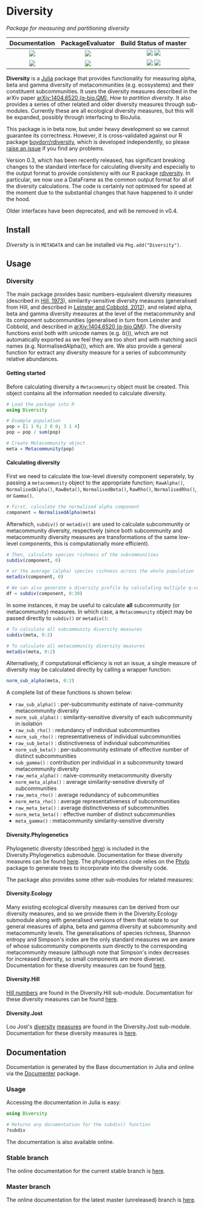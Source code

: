 # Diversity

*Package for measuring and partitioning diversity*

| **Documentation**                               | **PackageEvaluator**            | **Build Status of master**                                                    |
|:-----------------------------------------------:|:-------------------------------:|:-------------------------------------------------------------------:|
| [![][docs-stable-img]][docs-stable-url] | [![][pkg-0.5-img]][pkg-0.5-url] | [![][travis-img]][travis-url] [![][appveyor-img]][appveyor-url]     |
| [![][docs-latest-img]][docs-latest-url]         | [![][pkg-0.6-img]][pkg-0.6-url] | [![][codecov-img]][codecov-url] [![][coveralls-img]][coveralls-url] |

**Diversity** is a [Julia](http://www.julialang.org) package that
provides functionality for measuring alpha, beta and gamma diversity
of metacommunities (e.g. ecosystems) and their constituent
subcommunities. It uses the diversity measures described in the arXiv
paper [arXiv:1404.6520 (q-bio.QM)][paper-url],
*How to partition diversity*. It also provides a series of other
related and older diversity measures through sub-modules. Currently
these are all ecological diversity measures, but this will be
expanded, possibly through interfacing to BioJulia.

This package is in beta now, but under heavy development so we cannot
guarantee its correctness. However, it is cross-validated against our
R package [boydorr/rdiversity][rdiversity-url],
which is developed independently, so please
[raise an issue][issues-url] if you find any problems.

Version 0.3, which has been recently released, has significant
breaking changes to the standard interface for calculating diversity
and especially to the output format to provide consistency with our R
package [rdiversity][rdiversity-url]. In particular, we now use a
DataFrame as the common output format for all of the diversity
calculations. The code is certainly not optimised for speed at the
moment due to the substantial changes that have happened to it under
the hood.

Older interfaces have been deprecated, and will be removed in v0.4.

## Install

*Diversity* is in `METADATA` and can be installed via `Pkg.add("Diversity")`.

## Usage

### Diversity

The main package provides basic numbers-equivalent diversity measures
(described in [Hill, 1973](http://www.jstor.org/stable/1934352)),
similarity-sensitive diversity measures (generalised from Hill, and
described in
[Leinster and Cobbold, 2012][leinster-cobbold-url]),
and related alpha, beta and gamma diversity measures at the level of
the metacommunity and its component subcommunities (generalised in
turn from Leinster and Cobbold, and described in
[arXiv:1404.6520 (q-bio.QM)][paper-url]). The diversity functions
exist both with unicode names (e.g. ᾱ()), which are not automatically
exported as we feel they are too short and with matching ascii names
(e.g. NormalisedAlpha()), which are. We also provide a general
function for extract any diversity measure for a series of
subcommunity relative abundances.

#### Getting started

Before calculating diversity a `Metacommunity` object must be created. This object contains all the information needed to calculate diversity.

```julia
# Load the package into R
using Diversity

# Example population
pop = [1 1 0; 2 0 0; 3 1 4]
pop = pop / sum(pop)

# Create Metacommunity object
meta = Metacommunity(pop)
```

#### Calculating diversity
First we need to calculate the low-level diversity component seperately, by passing a `metacommunity` object to the appropriate function; `RawAlpha()`, `NormalisedAlpha()`, `RawBeta()`, `NormalisedBeta()`, `RawRho()`, `NormalisedRho()`, or `Gamma()`. 

```julia
# First, calculate the normalised alpha component
component = NormalisedAlpha(meta)
```

Afterwhich, `subdiv()` or `metadiv()` are used to calculate subcommunity or metacommunity diversity, respectively (since both subcommunity and metacommunity diversity measures are transformations of the same low-level components, this is computationally more efficient).

```julia
# Then, calculate species richness of the subcommunities
subdiv(component, 0)

# or the average (alpha) species richness across the whole population
metadiv(component, 0)

# We can also generate a diversity profile by calculating multiple q-values simultaneously
df = subdiv(component, 0:30)
```

In some instances, it may be useful to calculate **all** subcommunity (or metacommunity) measures. In which case, a `Metacommunity` object may be passed directly to `subdiv()` or `metadiv()`:

```julia
# To calculate all subcommunity diversity measures
subdiv(meta, 0:2)

# To calculate all metacommunity diversity measures
metadiv(meta, 0:2)
```

Alternatively, if computational efficiency is not an issue, a single measure of diversity may be calculated directly by calling a wrapper function:
```julia
norm_sub_alpha(meta, 0:2)
```
A complete list of these functions is shown below:

* `raw_sub_alpha()` : per-subcommunity estimate of naive-community metacommunity diversity
* `norm_sub_alpha()` : similarity-sensitive diversity of each subcommunity in isolation
* `raw_sub_rho()` : redundancy of individual subcommunities
* `norm_sub_rho()` : representativeness of individual subcommunities
* `raw_sub_beta()` : distinctiveness of individual subcommunities
* `norm_sub_beta()` : per-subcommunity estimate of effective number of distinct subcommunities
* `sub_gamma()` : contribution per individual in a subcommunity toward metacommunity diversity
* `raw_meta_alpha()` : naive-community metacommunity diversity
* `norm_meta_alpha()` : average similarity-sensitive diversity of subcommunities
* `raw_meta_rho()` : average redundancy of subcommunities
* `norm_meta_rho()` : average representativeness of subcommunities
* `raw_meta_beta()` : average distinctiveness of subcommunities
* `norm_meta_beta()` : effective number of distinct subcommunities
* `meta_gamma()` : metacommunity similarity-sensitive diversity

#### Diversity.Phylogenetics

Phylogenetic diversity (described [here][leinster-cobbold-url]) is
included in the Diversity.Phylogenetics submodule. Documentation for
these diversity measures can be found
[here](http://richardreeve.github.io/Diversity.jl/stable/phylogenetics/).
The phylogenetics code relies on the [Phylo][phylo-url] package to
generate trees to incorporate into the diversity code.


The package also provides some other sub-modules for related measures:

#### Diversity.Ecology

Many existing ecological diversity measures can be derived from our
diversity measures, and so we provide them in the Diversity.Ecology
submodule along with generalised versions of them that relate to our
general measures of alpha, beta and gamma diversity at subcommunity
and metacommunity levels. The generalisations of species richness,
Shannon entropy and Simpson's index are the only standard measures we
are aware of whose subcommunity components sum directly to the
corresponding metacommunity measure (although note that Simpson's
index decreases for increased diversity, so small components are more
diverse). Documentation for these diversity measures can be found
[here](http://richardreeve.github.io/Diversity.jl/stable/ecology/).

#### Diversity.Hill

[Hill numbers](http://www.jstor.org/stable/1934352) are found in the
Diversity.Hill sub-module.
Documentation for these diversity measures can be found
[here](http://richardreeve.github.io/Diversity.jl/stable/hill/).

#### Diversity.Jost

Lou Jost's
[diversity](http://dx.doi.org/10.1111/j.2006.0030-1299.14714.x)
[measures](http://www.esajournals.org/doi/abs/10.1890/06-1736.1) are
found in the Diversity.Jost sub-module.
Documentation for these diversity measures is
[here](http://richardreeve.github.io/Diversity.jl/stable/jost/).

## Documentation

Documentation is generated by the Base documentation in Julia and
online via the
[Documenter](https://github.com/JuliaDocs/Documenter.jl) package.

### Usage

Accessing the documentation in Julia is easy:

```julia
using Diversity

# Returns any documentation for the subdiv() function
?subdiv
```

The documentation is also available online.

### Stable branch

The online documentation for the current stable branch is
[here][docs-stable-url].

### Master branch

The online documentation for the latest master (unreleased) branch is
[here][docs-latest-url].

[docs-latest-img]: https://img.shields.io/badge/docs-latest-blue.svg
[docs-latest-url]: https://richardreeve.github.io/Diversity.jl/latest

[docs-stable-img]: https://img.shields.io/badge/docs-stable-blue.svg
[docs-stable-url]: https://richardreeve.github.io/Diversity.jl/stable

[travis-img]: https://travis-ci.org/richardreeve/Diversity.jl.svg?branch=master
[travis-url]: https://travis-ci.org/richardreeve/Diversity.jl?branch=master

[appveyor-img]: https://ci.appveyor.com/api/projects/status/github/richardreeve/Diversity.jl?svg=true&branch=master
[appveyor-url]: https://ci.appveyor.com/project/richardreeve/diversity-jl/branch/master

[coveralls-img]: https://img.shields.io/coveralls/richardreeve/Diversity.jl.svg
[coveralls-url]: https://coveralls.io/r/richardreeve/Diversity.jl?branch=master

[codecov-img]: https://codecov.io/gh/richardreeve/Diversity.jl/branch/master/graph/badge.svg
[codecov-url]: https://codecov.io/gh/richardreeve/Diversity.jl

[issues-url]: https://github.com/richardreeve/Diversity.jl/issues

[pkg-0.5-img]: http://pkg.julialang.org/badges/Diversity_0.5.svg
[pkg-0.5-url]: http://pkg.julialang.org/?pkg=Diversity&ver=0.5
[pkg-0.6-img]: http://pkg.julialang.org/badges/Diversity_0.6.svg
[pkg-0.6-url]: http://pkg.julialang.org/?pkg=Diversity&ver=0.6

[paper-url]: http://arxiv.org/abs/1404.6520

[rdiversity-url]: https://github.com/boydorr/rdiversity

[leinster-cobbold-url]: http://www.esajournals.org/doi/abs/10.1890/10-2402.1

[phylo-url]: https://github.com/richardreeve/Phylo.jl
